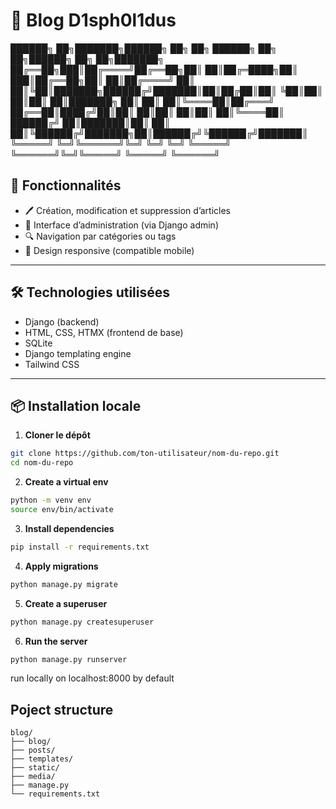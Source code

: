 # 📝 Blog D1sph0l1dus

██████╗  ██╗███████╗██████╗ ██╗  ██╗ ██████╗ ██╗     ██╗██████╗ ██╗   ██╗███████╗
██╔══██╗███║██╔════╝██╔══██╗██║  ██║██╔═████╗██║    ███║██╔══██╗██║   ██║██╔════╝
██║  ██║╚██║███████╗██████╔╝███████║██║██╔██║██║    ╚██║██║  ██║██║   ██║███████╗
██║  ██║ ██║╚════██║██╔═══╝ ██╔══██║████╔╝██║██║     ██║██║  ██║██║   ██║╚════██║
██████╔╝ ██║███████║██║     ██║  ██║╚██████╔╝███████╗██║██████╔╝╚██████╔╝███████║
╚═════╝  ╚═╝╚══════╝╚═╝     ╚═╝  ╚═╝ ╚═════╝ ╚══════╝╚═╝╚═════╝  ╚═════╝ ╚══════╝


## 🚀 Fonctionnalités

- 🖊️ Création, modification et suppression d’articles
- 🧾 Interface d’administration (via Django admin)
- 🔍 Navigation par catégories ou tags
- 📱 Design responsive (compatible mobile)

---

## 🛠️ Technologies utilisées

- Django (backend)
- HTML, CSS, HTMX (frontend de base)
- SQLite
- Django templating engine
- Tailwind CSS

---

## 📦 Installation locale

1. **Cloner le dépôt**  
``` bash
git clone https://github.com/ton-utilisateur/nom-du-repo.git
cd nom-du-repo
```

2. **Create a virtual env**  
``` bash
python -m venv env
source env/bin/activate
```
3. **Install dependencies**  
``` bash
pip install -r requirements.txt
```
4. **Apply migrations**  
``` bash
python manage.py migrate
```
5. **Create a superuser**  
``` bash
python manage.py createsuperuser
```
6. **Run the server** 
``` bash
python manage.py runserver
```

run locally on localhost:8000 by default

## Poject structure
```
blog/
├── blog/             
├── posts/            
├── templates/       
├── static/           
├── media/            
├── manage.py
└── requirements.txt
```
